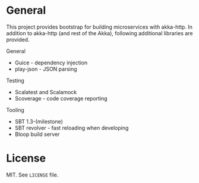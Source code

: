 # General

This project provides bootstrap for building microservices with akka-http. In
addition to akka-http (and rest of the Akka), following additional libraries
are provided.

General
* Guice - dependency injection
* play-json - JSON parsing

Testing
* Scalatest and Scalamock
* Scoverage - code coverage reporting

Tooling
* SBT 1.3-(milestone)
* SBT revolver - fast reloading when developing
* Bloop build server


# License

MIT. See `LICENSE` file.

